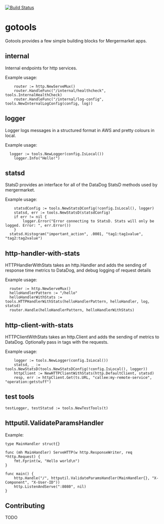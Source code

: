 [![Build Status](https://travis-ci.org/mergermarket/gotools.svg?branch=master)](https://travis-ci.org/mergermarket/gotools)

# gotools

Gotools provides a few simple building blocks for Mergermarket apps.

## internal

Internal endpoints for http services. 

Example usage:

```
	router := http.NewServeMux()
	router.HandleFunc("/internal/healthcheck", tools.InternalHealthCheck)
	router.HandleFunc("/internal/log-config", tools.NewInternalLogConfig(config, log))

```

## logger

Logger logs messages in a structured format in AWS and pretty colours in local.

Example usage:

```
  logger := tools.NewLogger(config.IsLocal())
	logger.Info("Hello!")

```

## statsd

StatsD provides an interface for all of the DataDog StatsD methods used by mergermarket. 

Example usage:

```
	statsdConfig := tools.NewStatsDConfig(!config.IsLocal(), logger)
	statsd, err := tools.NewStatsD(statsdConfig)
	if err != nil {
		logger.Error("Error connecting to StatsD. Stats will only be logged. Error: ", err.Error())
	}
  statsd.Histogram("important_action", .0001, "tag1:tag1value", "tag2:tag2value")

```

## http-handler-with-stats

HTTPHandlerWithStats takes an http.Handler and adds the sending of response time metrics to DataDog, and debug logging of request details

Example usage:

```
  router := http.NewServeMux()
  helloHandlerPattern := "/hello"
  helloHandlerWithStats := tools.HTTPHandlerWithStats(helloHandlerPattern, helloHandler, log, statsd)
  router.Handle(helloHandlerPattern, helloHandlerWithStats)
```

## http-client-with-stats

HTTPClientWithStats takes an http.Client and adds the sending of metrics to DataDog.
Optionally pass in tags with the requests.

Example usage:

```
    logger := tools.NewLogger(config.IsLocal())
	statsd, _ := tools.NewStatsD(tools.NewStatsDConfig(!config.IsLocal(), logger))
	httpClient := NewHTTPClientWithStats(http.DefaultClient, statsd)
    resp, err := httpClient.Get(ts.URL, "callee:my-remote-service", "operation:getstuff")
```

## test tools

```
testLogger, testStatsd := tools.NewTestTools(t)
```

## httputil.ValidateParamsHandler

Example:

```
type MainHandler struct{}

func (mh MainHandler) ServeHTTP(w http.ResponseWriter, req *http.Request) {
	fmt.Fprint(w, "Hello world\n")
}

func main() {
	http.Handle("/", httputil.ValidateParamsHandler(MainHandler{}, "X-Component", "X-User-ID"))
	http.ListenAndServe(":8080", nil)
}
```

## Contributing

TODO
